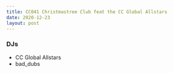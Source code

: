 ```yaml
---
title: CC041 Christmastree Club feat the CC Global Allstars
date: 2020-12-23
layout: post
---
```


### DJs
- CC Global Allstars
- bad_dubs

